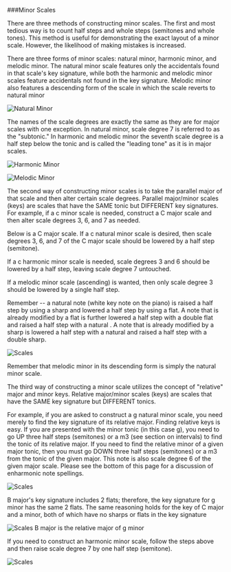 ###Minor Scales

There are three methods of constructing minor scales. The first and most tedious way is to count half steps
and whole steps (semitones and whole tones). This method is useful for demonstrating the exact layout of
a minor scale. However, the likelihood of making mistakes is increased.


There are three forms of minor scales: natural minor, harmonic minor, and melodic minor. The natural minor
scale features only the accidentals found in that scale's key signature, while both the harmonic and melodic
minor scales feature accidentals not found in the key signature. Melodic minor also features a descending
form of the scale in which the scale reverts to natural minor

![Natural Minor](https://cloud.githubusercontent.com/assets/4376131/8402550/d77d44ea-1e5d-11e5-8258-dafeb38f8f74.JPG)

The names of the scale degrees are exactly the same as they are for major scales with one exception.
In natural minor, scale degree 7 is referred to as the "subtonic." In harmonic and melodic minor the seventh
scale degree is a half step below the tonic and is called the "leading tone" as it is in major scales.

![Harmonic Minor](https://cloud.githubusercontent.com/assets/4376131/8402562/0a4baef2-1e5e-11e5-936a-a4b2f6ac869f.JPG)

![Melodic Minor](https://cloud.githubusercontent.com/assets/4376131/8402581/32f67b5c-1e5e-11e5-8808-b83ce775b684.JPG)


The second way of constructing minor scales is to take the parallel major of that scale and then alter
certain scale degrees. Parallel major/minor scales (keys) are scales that have the SAME tonic but
DIFFERENT key signatures. For example, if a c minor scale is needed, construct a C major scale
and then alter scale degrees 3, 6, and 7 as needed.

Below is a C major scale. If a c natural minor scale is desired, then scale degrees 3, 6, and 7 of the
C major scale should be lowered by a half step (semitone).

If a c harmonic minor scale is needed, scale degrees 3 and 6 should be lowered by a half step, leaving
scale degree 7 untouched.

If a melodic minor scale (ascending) is wanted, then only scale degree 3 should be lowered by a
single half step.

Remember -- a natural note (white key note on the piano) is raised a half step by using a sharp  and
lowered a half step by using a flat. A note that is already modified by a flat is further lowered
a half step with a double flat  and raised a half step with a natural . A note that is already modified
by a sharp  is lowered a half step with a natural and raised a half step with a double sharp.

![Scales](https://cloud.githubusercontent.com/assets/4376131/8402629/9e21556e-1e5e-11e5-86e5-4f2695e852c1.JPG)

Remember that melodic minor in its descending form is simply the natural minor scale.

The third way of constructing a minor scale utilizes the concept of "relative" major and minor keys.
Relative major/minor scales (keys) are scales that have the SAME key signature but DIFFERENT tonics.

For example, if you are asked to construct a g natural minor scale, you need merely to find the key signature
of its relative major. Finding relative keys is easy. If you are presented with the minor tonic (in this case
g), you need to go UP three half steps (semitones) or a m3 (see section on intervals) to find the tonic of its
relative major. 
If you need to find the relative minor of a given major tonic, then you must go DOWN three
half steps (semitones) or a m3 from the tonic of the given major. This note is also scale degree 6 of the given
major scale. Please see the bottom of this page for a discussion of enharmonic note spellings.

![Scales](https://cloud.githubusercontent.com/assets/4376131/8402640/ced82bce-1e5e-11e5-900b-2d3d17ac6477.JPG)

B major's key signature includes 2 flats; therefore, the key signature for g minor has the same 2 flats.
The same reasoning holds for the key of C major and a minor, both of which have no sharps or flats in
the key signature

![Scales](https://cloud.githubusercontent.com/assets/4376131/8402650/f6aee642-1e5e-11e5-8f00-b8b8aaee00d4.JPG)
B major is the relative major of g minor

If you need to construct an harmonic minor scale, follow the steps above and then raise scale degree 7 by one
half step (semitone).

![Scales](https://cloud.githubusercontent.com/assets/4376131/8402660/23b082c2-1e5f-11e5-915b-b18abeee4a16.JPG)

